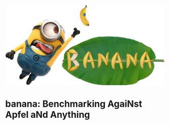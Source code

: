 ![banana](https://github.com/N3PDF/banana/blob/main/docs/_assets/logo.png)

# banana: Benchmarking AgaiNst Apfel aNd Anything
